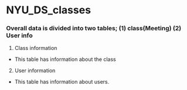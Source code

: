 # NYU_DS_classes

### Overall data is divided into two tables; (1) class(Meeting) (2) User info

1. Class information
  - This table has information about the class

2. User information
  - This table has information about users.
